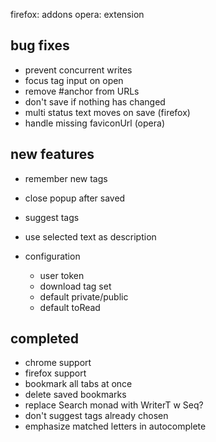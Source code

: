 
firefox: addons
opera: extension

## bug fixes

- prevent concurrent writes
- focus tag input on open
- remove #anchor from URLs
- don't save if nothing has changed
- multi status text moves on save (firefox)
- handle missing faviconUrl (opera)

## new features

- remember new tags
- close popup after saved
- suggest tags
- use selected text as description

- configuration
  - user token
  - download tag set
  - default private/public
  - default toRead

## completed

- chrome support
- firefox support
- bookmark all tabs at once
- delete saved bookmarks
- replace Search monad with WriterT w Seq?
- don't suggest tags already chosen
- emphasize matched letters in autocomplete
